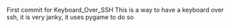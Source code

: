 First commit for Keyboard_Over_SSH
This is a way to have a keyboard over ssh, it is very janky, it uses pygame to do so
